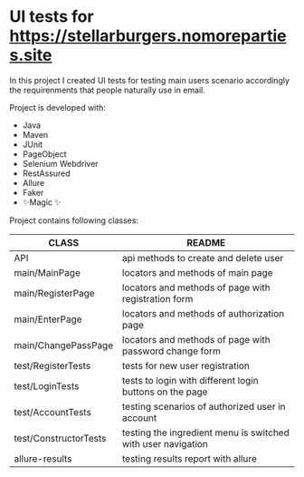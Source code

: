 # UI tests for https://stellarburgers.nomoreparties.site

In this project I created UI tests for testing main users scenario accordingly the requirenments 
that people naturally use in email.


Project is developed with:

- Java
- Maven
- JUnit
- PageObject
- Selenium Webdriver
- RestAssured
- Allure
- Faker
- ✨Magic ✨


Project contains following classes:

| CLASS | README |
| ------ | ------ |
| API | api methods to create and delete user |
| main/MainPage | locators and methods of main page |
| main/RegisterPage | locators and methods of page with registration form |
| main/EnterPage | locators and methods of authorization page |
| main/ChangePassPage | locators and methods of page with password change form |
| test/RegisterTests | tests for new user registration |
| test/LoginTests | tests to login with different login buttons on the page |
| test/AccountTests | testing scenarios of authorized user in account |
| test/ConstructorTests | testing the ingredient menu is switched with user navigation |
| allure-results | testing results report with allure |
